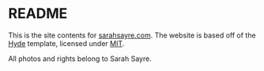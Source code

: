 # README

This is the site contents for [sarahsayre.com](https://sarahsayre.com/). The website is based off of the [Hyde](https://hyde.getpoole.com/) template, licensed under [MIT](LICENSE.md).

All photos and rights belong to Sarah Sayre.
